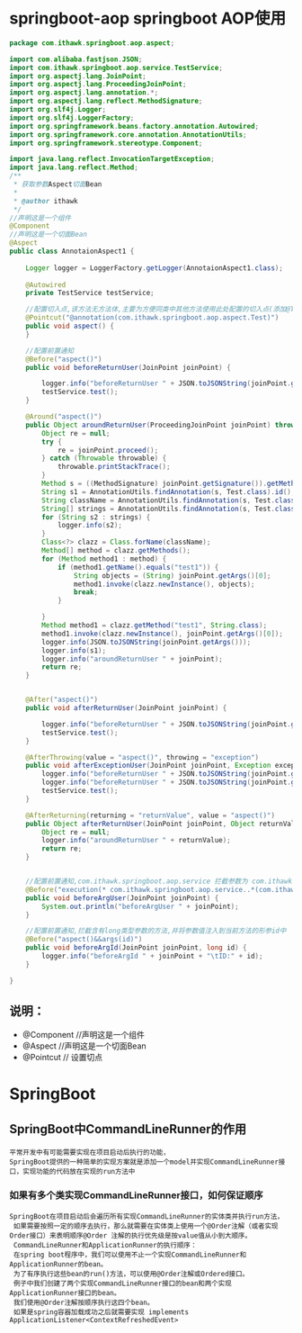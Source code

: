 
# springboot-aop springboot AOP使用
```java
package com.ithawk.springboot.aop.aspect;

import com.alibaba.fastjson.JSON;
import com.ithawk.springboot.aop.service.TestService;
import org.aspectj.lang.JoinPoint;
import org.aspectj.lang.ProceedingJoinPoint;
import org.aspectj.lang.annotation.*;
import org.aspectj.lang.reflect.MethodSignature;
import org.slf4j.Logger;
import org.slf4j.LoggerFactory;
import org.springframework.beans.factory.annotation.Autowired;
import org.springframework.core.annotation.AnnotationUtils;
import org.springframework.stereotype.Component;

import java.lang.reflect.InvocationTargetException;
import java.lang.reflect.Method;
/**
 * 获取参数Aspect切面Bean
 *
 * @author ithawk
 */
//声明这是一个组件
@Component
//声明这是一个切面Bean
@Aspect
public class AnnotaionAspect1 {
    
    Logger logger = LoggerFactory.getLogger(AnnotaionAspect1.class);
    
    @Autowired
    private TestService testService;

    //配置切入点,该方法无方法体,主要为方便同类中其他方法使用此处配置的切入点(添加@Test)
    @Pointcut("@annotation(com.ithawk.springboot.aop.aspect.Test)")
    public void aspect() {
    }

    //配置前置通知
    @Before("aspect()")
    public void beforeReturnUser(JoinPoint joinPoint) {

        logger.info("beforeReturnUser " + JSON.toJSONString(joinPoint.getArgs()));
        testService.test();
    }

    @Around("aspect()")
    public Object aroundReturnUser(ProceedingJoinPoint joinPoint) throws ClassNotFoundException, NoSuchMethodException, InvocationTargetException, IllegalAccessException, InstantiationException {
        Object re = null;
        try {
            re = joinPoint.proceed();
        } catch (Throwable throwable) {
            throwable.printStackTrace();
        }
        Method s = ((MethodSignature) joinPoint.getSignature()).getMethod();
        String s1 = AnnotationUtils.findAnnotation(s, Test.class).id();
        String className = AnnotationUtils.findAnnotation(s, Test.class).className();
        String[] strings = AnnotationUtils.findAnnotation(s, Test.class).strings();
        for (String s2 : strings) {
            logger.info(s2);
        }
        Class<?> clazz = Class.forName(className);
        Method[] method = clazz.getMethods();
        for (Method method1 : method) {
            if (method1.getName().equals("test1")) {
                String objects = (String) joinPoint.getArgs()[0];
                method1.invoke(clazz.newInstance(), objects);
                break;
            }

        }
        Method method1 = clazz.getMethod("test1", String.class);
        method1.invoke(clazz.newInstance(), joinPoint.getArgs()[0]);
        logger.info(JSON.toJSONString(joinPoint.getArgs()));
        logger.info(s1);
        logger.info("aroundReturnUser " + joinPoint);
        return re;
    }


    @After("aspect()")
    public void afterReturnUser(JoinPoint joinPoint) {

        logger.info("beforeReturnUser " + JSON.toJSONString(joinPoint.getArgs()));
        testService.test();
    }

    @AfterThrowing(value = "aspect()", throwing = "exception")
    public void afterExceptionUser(JoinPoint joinPoint, Exception exception) {
        logger.info("beforeReturnUser " + JSON.toJSONString(joinPoint.getArgs()));
        logger.info("beforeReturnUser " + JSON.toJSONString(joinPoint.getArgs()));
        testService.test();
    }

    @AfterReturning(returning = "returnValue", value = "aspect()")
    public Object afterReturnUser(JoinPoint joinPoint, Object returnValue) throws ClassNotFoundException, NoSuchMethodException, InvocationTargetException, IllegalAccessException, InstantiationException {
        Object re = null;
        logger.info("aroundReturnUser " + returnValue);
        return re;
    }


    //配置前置通知,com.ithawk.springboot.aop.service 拦截参数为 com.ithawk.springboot.aop.model.Member的方法
    @Before("execution(* com.ithawk.springboot.aop.service..*(com.ithawk.springboot.aop.model.Member))")
    public void beforeArgUser(JoinPoint joinPoint) {
        System.out.println("beforeArgUser " + joinPoint);
    }

    //配置前置通知,拦截含有long类型参数的方法,并将参数值注入到当前方法的形参id中
    @Before("aspect()&&args(id)")
    public void beforeArgId(JoinPoint joinPoint, long id) {
        logger.info("beforeArgId " + joinPoint + "\tID:" + id);
    }

}
```
## 说明：
* @Component  //声明这是一个组件
* @Aspect //声明这是一个切面Bean
* @Pointcut  // 设置切点

# SpringBoot

## SpringBoot中CommandLineRunner的作用
    平常开发中有可能需要实现在项目启动后执行的功能，
    SpringBoot提供的一种简单的实现方案就是添加一个model并实现CommandLineRunner接口，实现功能的代码放在实现的run方法中
### 如果有多个类实现CommandLineRunner接口，如何保证顺序
    SpringBoot在项目启动后会遍历所有实现CommandLineRunner的实体类并执行run方法，
     如果需要按照一定的顺序去执行，那么就需要在实体类上使用一个@Order注解（或者实现Order接口）来表明顺序@Order 注解的执行优先级是按value值从小到大顺序。
     CommandLineRunner和ApplicationRunner的执行顺序：
     在spring boot程序中，我们可以使用不止一个实现CommandLineRunner和ApplicationRunner的bean。
     为了有序执行这些bean的run()方法，可以使用@Order注解或Ordered接口。
     例子中我们创建了两个实现CommandLineRunner接口的bean和两个实现ApplicationRunner接口的bean。
     我们使用@Order注解按顺序执行这四个bean。
     如果是spring容器加载成功之后就需要实现 implements   ApplicationListener<ContextRefreshedEvent>
